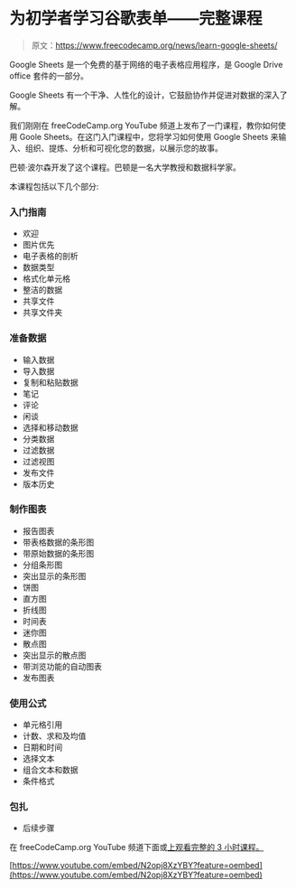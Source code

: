 # 为初学者学习谷歌表单——完整课程

> 原文：<https://www.freecodecamp.org/news/learn-google-sheets/>

Google Sheets 是一个免费的基于网络的电子表格应用程序，是 Google Drive office 套件的一部分。

Google Sheets 有一个干净、人性化的设计，它鼓励协作并促进对数据的深入了解。

我们刚刚在 freeCodeCamp.org YouTube 频道上发布了一门课程，教你如何使用 Goole Sheets。在这门入门课程中，您将学习如何使用 Google Sheets 来输入、组织、提炼、分析和可视化您的数据，以展示您的故事。

巴顿·波尔森开发了这个课程。巴顿是一名大学教授和数据科学家。

本课程包括以下几个部分:

### 入门指南

*   欢迎
*   图片优先
*   电子表格的剖析
*   数据类型
*   格式化单元格
*   整洁的数据
*   共享文件
*   共享文件夹

### 准备数据

*   输入数据
*   导入数据
*   复制和粘贴数据
*   笔记
*   评论
*   闲谈
*   选择和移动数据
*   分类数据
*   过滤数据
*   过滤视图
*   发布文件
*   版本历史

### 制作图表

*   报告图表
*   带表格数据的条形图
*   带原始数据的条形图
*   分组条形图
*   突出显示的条形图
*   饼图
*   直方图
*   折线图
*   时间表
*   迷你图
*   散点图
*   突出显示的散点图
*   带浏览功能的自动图表
*   发布图表

### 使用公式

*   单元格引用
*   计数、求和及均值
*   日期和时间
*   选择文本
*   组合文本和数据
*   条件格式

### 包扎

*   后续步骤

在 freeCodeCamp.org YouTube 频道下面或[上观看完整的 3 小时课程。](https://www.youtube.com/watch?v=N2opj8XzYBY)

[https://www.youtube.com/embed/N2opj8XzYBY?feature=oembed](https://www.youtube.com/embed/N2opj8XzYBY?feature=oembed)